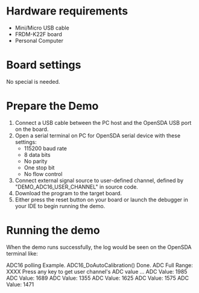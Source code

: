 Hardware requirements
===================
- Mini/Micro USB cable
- FRDM-K22F board
- Personal Computer

Board settings
============
No special is needed.

Prepare the Demo
===============
1.  Connect a USB cable between the PC host and the OpenSDA USB port on the board.
2.  Open a serial terminal on PC for OpenSDA serial device with these settings:
    - 115200 baud rate
    - 8 data bits
    - No parity
    - One stop bit
    - No flow control
3.  Connect external signal source to user-defined channel, defined by "DEMO_ADC16_USER_CHANNEL" in source code. 
4.  Download the program to the target board.
5.  Either press the reset button on your board or launch the debugger in your IDE to begin running the demo.

Running the demo
===============
When the demo runs successfully, the log would be seen on the OpenSDA terminal like:

ADC16 polling Example.
ADC16_DoAutoCalibration() Done.
ADC Full Range: XXXX
Press any key to get user channel's ADC value ...
ADC Value: 1985
ADC Value: 1689
ADC Value: 1355
ADC Value: 1625
ADC Value: 1575
ADC Value: 1471
